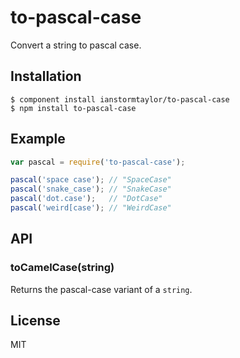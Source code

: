 # to-pascal-case

  Convert a string to pascal case.

## Installation

    $ component install ianstormtaylor/to-pascal-case
    $ npm install to-pascal-case

## Example

```js
var pascal = require('to-pascal-case');

pascal('space case'); // "SpaceCase"
pascal('snake_case'); // "SnakeCase"
pascal('dot.case');   // "DotCase"
pascal('weird[case'); // "WeirdCase"
```

## API

### toCamelCase(string)
  
  Returns the pascal-case variant of a `string`.

## License

  MIT
